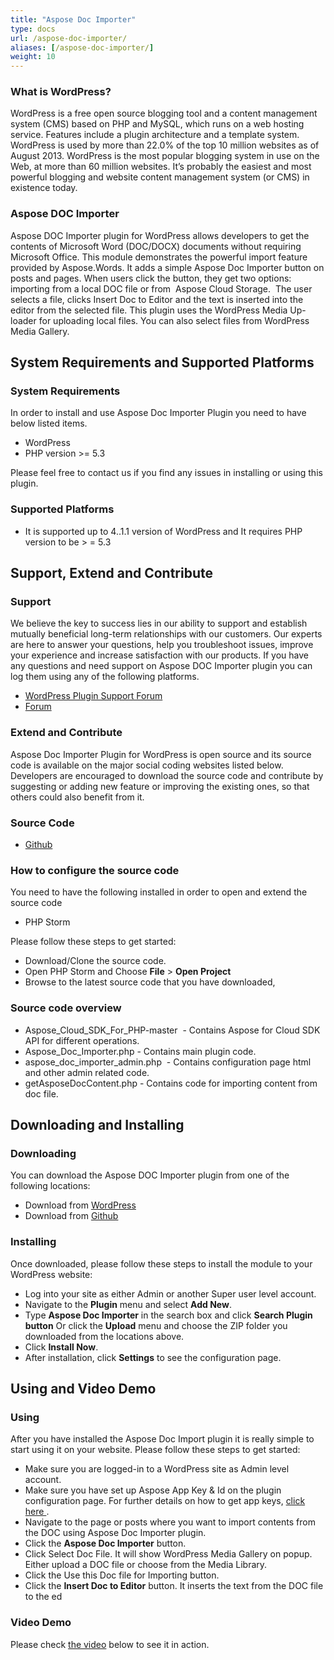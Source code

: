 ```yaml
---
title: "Aspose Doc Importer"
type: docs
url: /aspose-doc-importer/
aliases: [/aspose-doc-importer/]
weight: 10
---
```


### What is WordPress?

WordPress is a free open source blogging tool and a content management system (CMS) based on PHP and MySQL, which runs on a web hosting service. Features include a plugin architecture and a template system. WordPress is used by more than 22.0% of the top 10 million websites as of August 2013. WordPress is the most popular blogging system in use on the Web, at more than 60 million websites. It’s probably the easiest and most powerful blogging and website content management system (or CMS) in existence today.

### Aspose DOC Importer

Aspose DOC Importer plugin for WordPress allows developers to get the contents of Microsoft Word (DOC/DOCX) documents without requiring Microsoft Office. This module demonstrates the powerful import feature provided by Aspose.Words. It adds a simple Aspose Doc Importer button on posts and pages. When users click the button, they get two options: importing from a local DOC file or from  Aspose Cloud Storage.  The user selects a file, clicks Insert Doc to Editor and the text is inserted into the editor from the selected file. This plugin uses the WordPress Media Up-loader for uploading local files. You can also select files from WordPress Media Gallery.

## System Requirements and Supported Platforms

### System Requirements

In order to install and use Aspose Doc Importer Plugin you need to have below listed items.

- WordPress
- PHP version >= 5.3

Please feel free to contact us if you find any issues in installing or using this plugin.

### Supported Platforms

- It is supported up to 4..1.1 version of WordPress and It requires PHP version to be > = 5.3

## Support, Extend and Contribute

### Support

We believe the key to success lies in our ability to support and establish mutually beneficial long-term relationships with our customers. Our experts are here to answer your questions, help you troubleshoot issues, improve your experience and increase satisfaction with our products. If you have any questions and need support on Aspose DOC Importer plugin you can log them using any of the following platforms.

- [WordPress Plugin Support Forum](https://wordpress.org/support/plugin/aspose-doc-importer)
- [Forum](https://forum.aspose.cloud/)

### Extend and Contribute

Aspose Doc Importer Plugin for WordPress is open source and its source code is available on the major social coding websites listed below. Developers are encouraged to download the source code and contribute by suggesting or adding new feature or improving the existing ones, so that others could also benefit from it.

### Source Code

- [Github](https://github.com/asposeforcloud/Aspose_Cloud_for_WordPress)

### How to configure the source code

You need to have the following installed in order to open and extend the source code

- PHP Storm

Please follow these steps to get started:

- Download/Clone the source code.
- Open PHP Storm and Choose **File** > **Open Project**
- Browse to the latest source code that you have downloaded,
### Source code overview

- Aspose_Cloud_SDK_For_PHP-master  - Contains Aspose for Cloud SDK API for different operations.
- Aspose_Doc_Importer.php - Contains main plugin code.
- aspose_doc_importer_admin.php  - Contains configuration page html and other admin related code.
- getAsposeDocContent.php - Contains code for importing content from doc file.

## Downloading and Installing

### Downloading

You can download the Aspose DOC Importer plugin from one of the following locations:

- Download from [WordPress](https://wordpress.org/plugins/aspose-doc-importer/)
- Download from [Github](https://github.com/asposeforcloud/Aspose_Cloud_for_WordPress/)

### Installing

Once downloaded, please follow these steps to install the module to your WordPress website:

- Log into your site as either Admin or another Super user level account.
- Navigate to the **Plugin** menu and select **Add New**.
- Type **Aspose Doc Importer** in the search box and click **Search Plugin button** Or click the **Upload** menu and choose the ZIP folder you downloaded from the locations above.
- Click **Install Now**.
- After installation, click **Settings** to see the configuration page.

## Using and Video Demo

### Using

After you have installed the Aspose Doc Import plugin it is really simple to start using it on your website.
Please follow these steps to get started:

- Make sure you are logged-in to a WordPress site as Admin level account.
- Make sure you have set up Aspose App Key & Id on the plugin configuration page. For further details on how to get app keys, [click here ](/aspose-doc-exporter/#asposedocexporter-using).
- Navigate to the page or posts where you want to import contents from the DOC using Aspose Doc Importer plugin.
- Click the **Aspose Doc Importer** button.
- Click Select Doc File. It will show WordPress Media Gallery on popup. Either upload a DOC file or choose from the Media Library.
- Click the Use this Doc file for Importing button.
- Click the **Insert Doc to Editor** button. It inserts the text from the DOC file to the ed

### Video Demo

Please check [the video](https://www.youtube.com/watch?v=u6fHJQxjMuw) below to see it in action.

